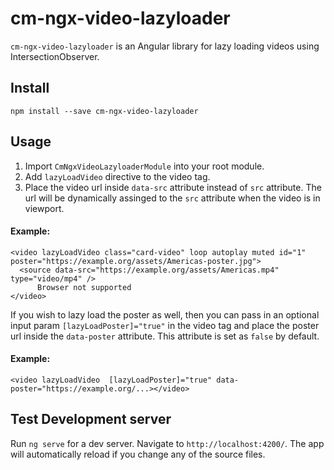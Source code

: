 # cm-ngx-video-lazyloader

`cm-ngx-video-lazyloader` is an Angular library for lazy loading videos using IntersectionObserver.

## Install

```
npm install --save cm-ngx-video-lazyloader
```

## Usage

1. Import `CmNgxVideoLazyloaderModule` into your root module.
2. Add `lazyLoadVideo` directive to the video tag.
3. Place the video url inside `data-src` attribute instead of `src` attribute. The url will be dynamically assinged to the `src` attribute when the video is in viewport.

#### Example:

```
<video lazyLoadVideo class="card-video" loop autoplay muted id="1" poster="https://example.org/assets/Americas-poster.jpg">
  <source data-src="https://example.org/assets/Americas.mp4" type="video/mp4" />
      Browser not supported
</video>
```

If you wish to lazy load the poster as well, then you can pass in an optional input param `[lazyLoadPoster]="true"` in the video tag and place the poster url inside the `data-poster` attribute. This attribute is set as `false` by default.

#### Example:
```<video lazyLoadVideo  [lazyLoadPoster]="true" data-poster="https://example.org/...></video>```

## Test Development server

Run `ng serve` for a dev server. Navigate to `http://localhost:4200/`. The app will automatically reload if you change any of the source files.
